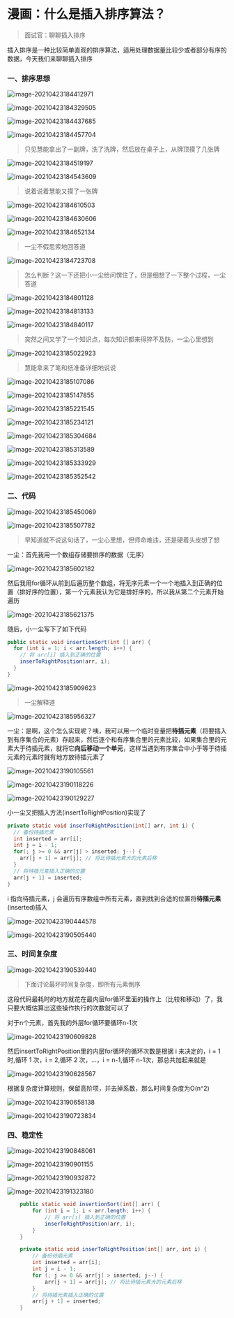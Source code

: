 # 漫画：什么是插入排序算法？

> 面试官：聊聊插入排序

插入排序是一种比较简单直观的排序算法，适用处理数据量比较少或者部分有序的数据，今天我们来聊聊插入排序

### 一、排序思想

![image-20210423184412971](./images/插入排序/1.jpg)

![image-20210423184329505](./images/插入排序/2.jpg)

![image-20210423184437685](./images/插入排序/3.jpg)

![image-20210423184457704](./images/插入排序/4.jpg)

> 只见慧能拿出了一副牌，洗了洗牌，然后放在桌子上，从牌顶摸了几张牌

![image-20210423184519197](./images/插入排序/5.jpg)

![image-20210423184543609](./images/插入排序/6.jpg)

> 说着说着慧能又摸了一张牌

![image-20210423184610503](./images/插入排序/7.jpg)

![image-20210423184630606](./images/插入排序/8.jpg)

![image-20210423184652134](./images/插入排序/9.jpg)

> 一尘不假思索地回答道

![image-20210423184723708](./images/插入排序/10.jpg)

> 怎么判断？这一下还把小一尘给问愣住了，但是细想了一下整个过程，一尘答道

![image-20210423184801128](./images/插入排序/11.jpg)

![image-20210423184813133](./images/插入排序/12.jpg)

![image-20210423184840117](./images/插入排序/13.jpg)

> 突然之间又学了一个知识点，每次知识都来得猝不及防，一尘心里想到

![image-20210423185022923](./images/插入排序/14.jpg)

> 慧能拿来了笔和纸准备详细地说说

![image-20210423185107086](./images/插入排序/15.jpg)

![image-20210423185147855](./images/插入排序/16.jpg)

![image-20210423185221545](./images/插入排序/17.jpg)

![image-20210423185234121](./images/插入排序/18.jpg)

![image-20210423185304684](./images/插入排序/19.jpg)

![image-20210423185313589](./images/插入排序/20.jpg)

![image-20210423185333929](./images/插入排序/21.jpg)

![image-20210423185352542](./images/插入排序/22.jpg)

### 二、代码

![image-20210423185450069](./images/插入排序/23.jpg)

![image-20210423185507782](./images/插入排序/24.jpg)

> 早知道就不说这句话了，一尘心里想，但师命难违，还是硬着头皮想了想

一尘：首先我用一个数组存储要排序的数据（无序）

![image-20210423185602182](./images/插入排序/25.jpg)

然后我用for循环从前到后遍历整个数组，将无序元素一个一个地插入到正确的位置（排好序的位置），第一个元素我认为它是排好序的，所以我从第二个元素开始遍历

![image-20210423185621375](./images/插入排序/26.jpg)

随后，小一尘写下了如下代码

```java
public static void insertionSort(int [] arr) {
  for (int i = 1; i < arr.length; i++) {
    // 将 arr[i] 插入到正确的位置
    inserToRightPosition(arr, i);
  }
}
```

![image-20210423185909623](./images/插入排序/27.jpg)

> 一尘解释道

![image-20210423185956327](./images/插入排序/28.jpg)

一尘：是啊，这个怎么实现呢？咦，我可以用一个临时变量把**待插元素**（将要插入到有序集合的元素）存起来，然后逐个和有序集合里的元素比较，如果集合里的元素大于待插元素，就将它**向后移动一个单元**，这样当遇到有序集合中小于等于待插元素的元素时就有地方放待插元素了

![image-20210423190105561](./images/插入排序/29.jpg)

![image-20210423190118226](./images/插入排序/30.jpg)

![image-20210423190129227](./images/插入排序/31.jpg)

小一尘又把插入方法(insertToRightPosition)实现了

```java
private static void inserToRightPosition(int[] arr, int i) {
  // 备份待插元素
  int inserted = arr[i];
  int j = i - 1;
  for(; j >= 0 && arr[j] > inserted; j--) {
    arr[j + 1] = arr[j]; // 将比待插元素大的元素后移
  }
  // 将待插元素插入正确的位置
  arr[j + 1] = inserted;
}
```

i 指向待插元素，j 会遍历有序数组中所有元素，直到找到合适的位置将**待插元素**(inserted)插入

![image-20210423190444578](./images/插入排序/32.jpg)

![image-20210423190505440](./images/插入排序/33.jpg)

### 三、时间复杂度

![image-20210423190539440](./images/插入排序/34.jpg)

> 下面讨论最坏时间复杂度，即所有元素倒序

这段代码最耗时的地方就花在最内层for循环里面的操作上（比较和移动）了，我只要大概估算出这些操作执行的次数就可以了

对于n个元素，首先我的外层for循环要循环n-1次

![image-20210423190609828](./images/插入排序/35.jpg)

然后insertToRightPosition里的内层for循环的循环次数是根据 i 来决定的，i = 1时,循环 1 次，i = 2,循环 2 次，…，i = n-1,循环 n-1次，那总共加起来就是

![image-20210423190628567](./images/插入排序/36.jpg)

根据复杂度计算规则，保留高阶项，并去掉系数，那么时间复杂度为O(n^2)

![image-20210423190658138](./images/插入排序/37.jpg)

![image-20210423190723834](./images/插入排序/38.jpg)

### 四、稳定性

![image-20210423190848061](./images/插入排序/39.jpg)

![image-20210423190901155](./images/插入排序/40.jpg)

![image-20210423190932872](./images/插入排序/41.jpg)

![image-20210423191323180](./images/插入排序/42.jpg)

```java
    public static void insertionSort(int[] arr) {
        for (int i = 1; i < arr.length; i++) {
            // 将 arr[i] 插入到正确的位置
            inserToRightPosition(arr, i);
        }
    }

    private static void inserToRightPosition(int[] arr, int i) {
        // 备份待插元素
        int inserted = arr[i];
        int j = i - 1;
        for (; j >= 0 && arr[j] > inserted; j--) {
            arr[j + 1] = arr[j]; // 将比待插元素大的元素后移
        }
        // 将待插元素插入正确的位置
        arr[j + 1] = inserted;
    }

```

